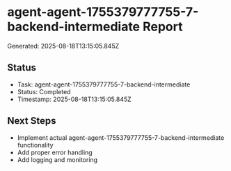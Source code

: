 # agent-agent-1755379777755-7-backend-intermediate Report

Generated: 2025-08-18T13:15:05.845Z

## Status
- Task: agent-agent-1755379777755-7-backend-intermediate
- Status: Completed
- Timestamp: 2025-08-18T13:15:05.845Z

## Next Steps
- Implement actual agent-agent-1755379777755-7-backend-intermediate functionality
- Add proper error handling
- Add logging and monitoring
